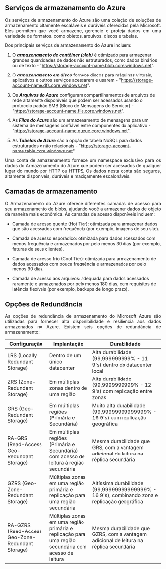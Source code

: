 ## Serviços de armazenamento do Azure

<p align="justify">Os serviços de armazenamento do Azure são uma coleção de soluções de armazenamento altamente escaláveis e duráveis oferecidos pela Microsoft. Eles permitem que você armazene, gerencie e proteja dados em uma variedade de formatos, como objetos, arquivos, discos e tabelas. </p>

<p align="justify"> Dos principais serviços de armazenamento do Azure incluem:</p>

1. O ***armazenamento de contêiner (blob)*** é otimizado para armazenar grandes quantidades de dados não estruturados, como dados binários ou de texto - "https://storage-account-name.blob.core.windows.net".
2. O ***armazenamento em disco*** fornece discos para máquinas virtuais, aplicativos e outros serviços acessarem e usarem - "https://storage-account-name.dfs.core.windows.net".

3. Os ***Arquivos do Azure*** configuram compartilhamentos de arquivos de rede altamente disponíveis que podem ser acessados usando o protocolo padrão SMB (Bloco de Mensagens do Servidor) - "https://storage-account-name.file.core.windows.net".

4. As ***Filas do Azure*** são um armazenamento de mensagens para um sistema de mensagens confiável entre componentes do aplicativo - "https://storage-account-name.queue.core.windows.net".

5. As ***Tabelas do Azure*** são a opção de tabela NoSQL para dados estruturados e não relacionais - "https://storage-account-name.table.core.windows.net".

<p align="justify">Uma conta de armazenamento fornece um namespace exclusivo para os dados do Armazenamento do Azure que podem ser acessados de qualquer lugar do mundo por HTTP ou HTTPS. Os dados nesta conta são seguros, altamente disponíveis, duráveis e maciçamente escalonáveis.</p>

## Camadas de armazenamento

<p align="justify">O Armazenamento do Azure oferece diferentes camadas de acesso para seu armazenamento de blobs, ajudando você a armazenar dados de objeto da maneira mais econômica. As camadas de acesso disponíveis incluem:</p>

- Camada de acesso quente (Hot Tier): otimizada para armazenar dados que são acessados com frequência (por exemplo, imagens de seu site).

- Camada de acesso esporádico: otimizada para dados acessados com menos frequência e armazenados por pelo menos 30 dias (por exemplo, faturas de seus clientes).

- Camada de acesso frio (Cool Tier): otimizada para armazenamento de dados acessados com pouca frequência e armazenados por pelo menos 90 dias.

- Camada de acesso aos arquivos: adequada para dados acessados raramente e armazenados por pelo menos 180 dias, com requisitos de latência flexíveis (por exemplo, backups de longo prazo).

## Opções de Redundância

<p align="justify">As opções de redundância de armazenamento do Microsoft Azure são utilizadas para fornecer alta disponibilidade e resiliência aos dados armazenados no Azure. Existem seis opções de redundância de armazenamento:</p>

| Configuração               | Implantação                       | Durabilidade                                            |
|----------------------------|-----------------------------------|---------------------------------------------------------|
| LRS (Locally Redundant Storage) | Dentro de um único datacenter       | Alta durabilidade (99,999999999% - 11 9's) dentro do datacenter local |
| ZRS (Zone-Redundant Storage)    | Em múltiplas zonas dentro de uma região | Alta durabilidade (99,9999999999% - 12 9's) com replicação entre zonas  |
| GRS (Geo-Redundant Storage)     | Em múltiplas regiões (Primária e Secundária) | Muito alta durabilidade (99,99999999999999% - 16 9's) com replicação geográfica |
| RA-GRS (Read-Access Geo-Redundant Storage) | Em múltiplas regiões (Primária e Secundária) com acesso de leitura à região secundária | Mesma durabilidade que GRS, com a vantagem adicional de leitura na réplica secundária |
| GZRS (Geo-Zone-Redundant Storage) | Múltiplas zonas em uma região primária e replicação para uma região secundária | Altíssima durabilidade (99,99999999999999% - 16 9's), combinando zona e replicação geográfica |
| RA-GZRS (Read-Access Geo-Zone-Redundant Storage) | Múltiplas zonas em uma região primária e replicação para uma região secundária com acesso de leitura | Mesma durabilidade que GZRS, com a vantagem adicional de leitura na réplica secundária |